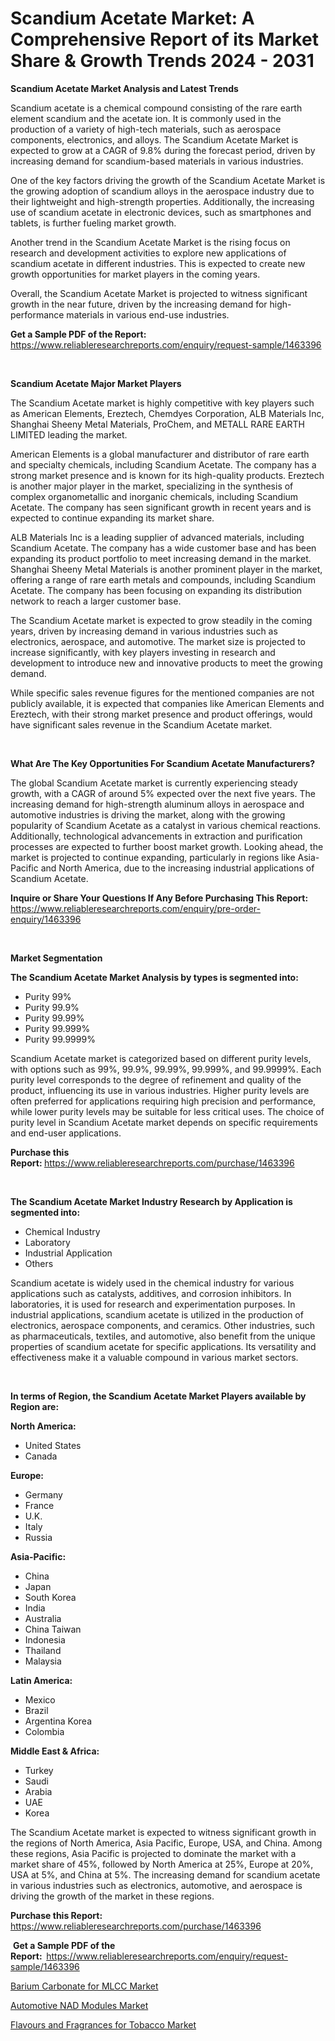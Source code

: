 <p><h1>Scandium Acetate Market: A Comprehensive Report of its Market Share & Growth Trends 2024 - 2031</h1></p><p><strong>Scandium Acetate Market Analysis and Latest Trends</strong></p>
<p><p>Scandium acetate is a chemical compound consisting of the rare earth element scandium and the acetate ion. It is commonly used in the production of a variety of high-tech materials, such as aerospace components, electronics, and alloys. The Scandium Acetate Market is expected to grow at a CAGR of 9.8% during the forecast period, driven by increasing demand for scandium-based materials in various industries.</p><p>One of the key factors driving the growth of the Scandium Acetate Market is the growing adoption of scandium alloys in the aerospace industry due to their lightweight and high-strength properties. Additionally, the increasing use of scandium acetate in electronic devices, such as smartphones and tablets, is further fueling market growth.</p><p>Another trend in the Scandium Acetate Market is the rising focus on research and development activities to explore new applications of scandium acetate in different industries. This is expected to create new growth opportunities for market players in the coming years.</p><p>Overall, the Scandium Acetate Market is projected to witness significant growth in the near future, driven by the increasing demand for high-performance materials in various end-use industries.</p></p>
<p><strong>Get a Sample PDF of the Report:&nbsp;</strong> <a href="https://www.reliableresearchreports.com/enquiry/request-sample/1463396">https://www.reliableresearchreports.com/enquiry/request-sample/1463396</a></p>
<p>&nbsp;</p>
<p><strong>Scandium Acetate Major Market Players</strong></p>
<p><p>The Scandium Acetate market is highly competitive with key players such as American Elements, Ereztech, Chemdyes Corporation, ALB Materials Inc, Shanghai Sheeny Metal Materials, ProChem, and METALL RARE EARTH LIMITED leading the market.</p><p>American Elements is a global manufacturer and distributor of rare earth and specialty chemicals, including Scandium Acetate. The company has a strong market presence and is known for its high-quality products. Ereztech is another major player in the market, specializing in the synthesis of complex organometallic and inorganic chemicals, including Scandium Acetate. The company has seen significant growth in recent years and is expected to continue expanding its market share.</p><p>ALB Materials Inc is a leading supplier of advanced materials, including Scandium Acetate. The company has a wide customer base and has been expanding its product portfolio to meet increasing demand in the market. Shanghai Sheeny Metal Materials is another prominent player in the market, offering a range of rare earth metals and compounds, including Scandium Acetate. The company has been focusing on expanding its distribution network to reach a larger customer base.</p><p>The Scandium Acetate market is expected to grow steadily in the coming years, driven by increasing demand in various industries such as electronics, aerospace, and automotive. The market size is projected to increase significantly, with key players investing in research and development to introduce new and innovative products to meet the growing demand.</p><p>While specific sales revenue figures for the mentioned companies are not publicly available, it is expected that companies like American Elements and Ereztech, with their strong market presence and product offerings, would have significant sales revenue in the Scandium Acetate market.</p></p>
<p>&nbsp;</p>
<p><strong>What Are The Key Opportunities For Scandium Acetate Manufacturers?</strong></p>
<p><p>The global Scandium Acetate market is currently experiencing steady growth, with a CAGR of around 5% expected over the next five years. The increasing demand for high-strength aluminum alloys in aerospace and automotive industries is driving the market, along with the growing popularity of Scandium Acetate as a catalyst in various chemical reactions. Additionally, technological advancements in extraction and purification processes are expected to further boost market growth. Looking ahead, the market is projected to continue expanding, particularly in regions like Asia-Pacific and North America, due to the increasing industrial applications of Scandium Acetate.</p></p>
<p><strong>Inquire or Share Your Questions If Any Before Purchasing This Report:</strong> <a href="https://www.reliableresearchreports.com/enquiry/pre-order-enquiry/1463396">https://www.reliableresearchreports.com/enquiry/pre-order-enquiry/1463396</a></p>
<p>&nbsp;</p>
<p><strong>Market Segmentation</strong></p>
<p><strong>The Scandium Acetate Market Analysis by types is segmented into:</strong></p>
<p><ul><li>Purity 99%</li><li>Purity 99.9%</li><li>Purity 99.99%</li><li>Purity 99.999%</li><li>Purity 99.9999%</li></ul></p>
<p><p>Scandium Acetate market is categorized based on different purity levels, with options such as 99%, 99.9%, 99.99%, 99.999%, and 99.9999%. Each purity level corresponds to the degree of refinement and quality of the product, influencing its use in various industries. Higher purity levels are often preferred for applications requiring high precision and performance, while lower purity levels may be suitable for less critical uses. The choice of purity level in Scandium Acetate market depends on specific requirements and end-user applications.</p></p>
<p><strong>Purchase this Report:&nbsp;</strong><a href="https://www.reliableresearchreports.com/purchase/1463396">https://www.reliableresearchreports.com/purchase/1463396</a></p>
<p>&nbsp;</p>
<p><strong>The Scandium Acetate Market Industry Research by Application is segmented into:</strong></p>
<p><ul><li>Chemical Industry</li><li>Laboratory</li><li>Industrial Application</li><li>Others</li></ul></p>
<p><p>Scandium acetate is widely used in the chemical industry for various applications such as catalysts, additives, and corrosion inhibitors. In laboratories, it is used for research and experimentation purposes. In industrial applications, scandium acetate is utilized in the production of electronics, aerospace components, and ceramics. Other industries, such as pharmaceuticals, textiles, and automotive, also benefit from the unique properties of scandium acetate for specific applications. Its versatility and effectiveness make it a valuable compound in various market sectors.</p></p>
<p>&nbsp;</p>
<p><strong>In terms of Region, the Scandium Acetate Market Players available by Region are:</strong></p>
<p>
    <p> <strong> North America: </strong>
        <ul>
            <li>United States</li>
            <li>Canada</li>
        </ul>
        </p> 
    <p> <strong> Europe: </strong>
        <ul>
            <li>Germany</li>
            <li>France</li>
            <li>U.K.</li>
            <li>Italy</li>
            <li>Russia</li>
        </ul>
        </p> 
    <p> <strong> Asia-Pacific: </strong>
        <ul>
            <li>China</li>
            <li>Japan</li>
            <li>South Korea</li>
            <li>India</li>
            <li>Australia</li>
            <li>China Taiwan</li>
            <li>Indonesia</li>
            <li>Thailand</li>
            <li>Malaysia</li>
        </ul>
        </p> 
    <p> <strong> Latin America: </strong>
        <ul>
            <li>Mexico</li>
            <li>Brazil</li>
            <li>Argentina Korea</li>
            <li>Colombia</li>
        </ul>
        </p> 
    <p> <strong> Middle East & Africa: </strong>
        <ul>
            <li>Turkey</li>
            <li>Saudi</li>
            <li>Arabia</li>
            <li>UAE</li>
            <li>Korea</li>
        </ul>
    </p>
    </p>
<p><p>The Scandium Acetate market is expected to witness significant growth in the regions of North America, Asia Pacific, Europe, USA, and China. Among these regions, Asia Pacific is projected to dominate the market with a market share of 45%, followed by North America at 25%, Europe at 20%, USA at 5%, and China at 5%. The increasing demand for scandium acetate in various industries such as electronics, automotive, and aerospace is driving the growth of the market in these regions.</p></p>
<p><strong>Purchase this Report: </strong><a href="https://www.reliableresearchreports.com/purchase/1463396">https://www.reliableresearchreports.com/purchase/1463396</a></p>
<p>&nbsp;<strong>Get a Sample PDF of the Report:&nbsp;&nbsp;</strong><a href="https://www.reliableresearchreports.com/enquiry/request-sample/1463396">https://www.reliableresearchreports.com/enquiry/request-sample/1463396</a></p>
<p><strong></strong></p>
<p><p><a href="https://view.publitas.com/reportprime-1/barium-carbonate-for-mlcc-market-size-2023-2030-global-industrial-analysis-key-geographical-regions-market-share-top-key-players-product-types-and-forecast-research-report/">Barium Carbonate for MLCC Market</a></p><p><a href="https://view.publitas.com/reportprime-1/automotive-nad-modules-market-research-report-provides-thorough-industry-overview-which-offers-an-in-depth-analysis-of-product-trends-and-new-market-divisions/">Automotive NAD Modules Market</a></p><p><a href="https://view.publitas.com/reportprime-1/flavours-and-fragrances-for-tobacco-market-size-market-trends-and-growth-outlook-forecasted-for-period-from-2023-to-2030/">Flavours and Fragrances for Tobacco Market</a></p></p>